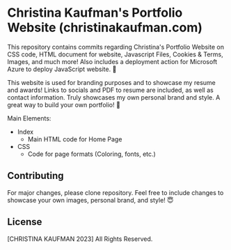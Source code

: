 # Christina Kaufman's Portfolio Website (christinakaufman.com)

This repository contains commits regarding Christina's Portfolio Website on CSS code, HTML document for website, Javascript Files, Cookies & Terms, Images, and much more! Also includes a deployment action for Microsoft Azure to deploy JavaScript website. 🤩

This website is used for branding purposes and to showcase my resume and awards! Links to socials and PDF to resume are included, as well as contact information. Truly showcases my own personal brand and style. A great way to build your own portfolio! 🥰

Main Elements:
* Index
  * Main HTML code for Home Page       
* CSS
  * Code for page formats (Coloring, fonts, etc.)            

## Contributing

For major changes, please clone repository. Feel free to include changes to showcase your own images, personal brand, and style! 😇

## License

[CHRISTINA KAUFMAN 2023] All Rights Reserved. 
